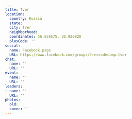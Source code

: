 ```yaml
---
title: Tver
location:
  country: Russia
  state: 
  city: Tver
  neighborhood: 
  coordinates: 56.858675, 35.920828
  plusCode: ''
social:
  name: Facebook page
  URL: https://www.facebook.com/groups/freecodecamp.tver
chat:
  name: ''
  URL: ''
event:
  name: ''
  URL: ''
leaders:
- name: ''
  URL: ''
photos:
  old: 
  cover: ''
---
```

